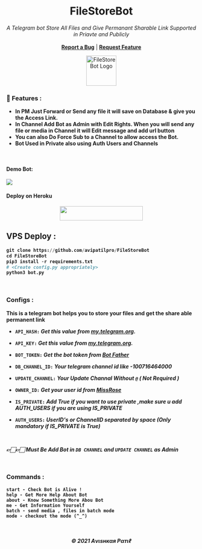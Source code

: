 <h1 align="center">FileStoreBot</h1>
<p align="center">
  
  <p align="center">
    <i>A Telegram bot Store All Files and Give Permanant Sharable Link Supported in Priavte and Publicly</i>
    <br />
   </strong></a>
    <br />
    <a href="https://github.com/Avipatilpro/FileStoreBot/issues"><b>Report a Bug</b></a>
    |
    <a href="https://github.com/Avipatilpro/FileStoreBot/issues"><b>Request Feature</b></a>
  </p>
</p>


<p align="center">
    <a href="https://github.com/Avipatilpro/FileStoreBot">
        <img src="https://i.ibb.co/R2cswyL/folder.png" height="80" width="80" alt="FileStoreBot Logo">
    </a>
</p><b>



### 🍁 Features :

- In PM Just Forward or Send any file it will save on Database & give you the Access Link.
- In Channel Add Bot as Admin with Edit Rights. When you will send any file or media in Channel it will Edit message and add url button
- You can also Do Force Sub to a Channel to allow access the Bot.
- Bot Used in Private also using Auth Users and Channels

<br>

#### Demo Bot:  
<a href="https://telegram.me/FxStoreBot"><img src="https://img.shields.io/badge/Demo-Telegram%20Bot-blue.svg?logo=telegram"></a>


#### Deploy on Heroku
<p align="center"><a href="https://heroku.com/deploy?template=https://github.com/ReyyNada/FilestoreBot"> <img src="https://img.shields.io/badge/Deploy%20To%20Heroku-blue?style=for-the-badge&logo=heroku" width="220" height="38.45"/></a></p>


## VPS Deploy : 

```py
git clone https://github.com/avipatilpro/FileStoreBot
cd FileStoreBot
pip3 install -r requirements.txt
# <Create config.py appropriately>
python3 bot.py
```
<br>
  
### Configs :

**This is a telegram bot helps you to store your files and get the share able permanent link**


- `API_HASH:` _Get this value from [my.telegram.org](https://my.telegram.org)._

- `API_KEY:` _Get this value from [my.telegram.org](https://my.telegram.org)._

- `BOT_TOKEN:` _Get the bot token from [Bot Father ](https://telegram.dog/BotFather)_

- `DB_CHANNEL_ID:` _Your telegram channel id like -100716464000_

- `UPDATE_CHANNEL:` _Your Update Channal Without `@` ( Not Required )_

- `OWNER_ID:` _Get your user id from [MissRose ](https://telegram.dog/MissRose_bot)_

- `IS_PRIVATE:` _Add True if you want to use private ,make sure u add AUTH_USERS if you are using IS_PRIVATE_

- `AUTH_USERS:` _UserID's or ChannelID separated by space (Only mandatory if IS_PRIVATE is True)_

<br>

 _👉🏻👉🏻 Must Be Add Bot in `DB CHANNEL` and `UPDATE CHANNEL` as Admin_
  
  <br>
  
### Commands :

```
start - Check Bot is Alive !
help - Get More Help About Bot
about - Know Something More Abou Bot
me - Get Information Yourself
batch - send media , files in batch mode
mode - checkout the mode (^_^)

```
  
<br>
<h5 align='center'>© 2021 Aνιѕнкαя Pαтιℓ</h5>



